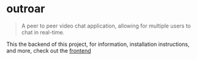 # outroar
> A peer to peer video chat application, allowing for multiple users to chat in real-time.

This the backend of this project, for information, installation instructions, and more, check out the [frontend](https://github.com/gothfemme/outroar-frontend/)
